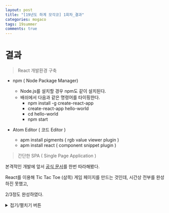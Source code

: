 ```yaml
---
layout: post
title: "[19년도 하계 모각코] 1회차_결과"
categories: mogaco
tags: 19summer
comments: true
---
```


# 결과

> React 개발환경 구축

- npm ( Node Package Manager)
  - Node.js를 설치할 경우 npm도 같이 설치된다.
  - 배쉬에서 다음과 같은 명령어를 타이핑한다.
    - npm install -g create-react-app
    - create-react-app hello-world
    - cd hello-world
    - npm start

- Atom Editor ( 코드 Editor )
  - apm install pigments ( rgb value viewer plugin )
  - apm install react ( component snippet plugin )



> 간단한 SPA ( Single Page Application )

본격적인 개발에 앞서 [공식 문서](https://reactjs-kr.firebaseapp.com/tutorial/tutorial.html)를 한번 따라해봤다.

React를 이용해 Tic Tac Toe (삼목) 게임 페이지를 만드는 것인데, 시간상 전부를 완성하진 못했고, 

2/3정도 완성하였다.

<details>
<summary>접기/펼치기 버튼</summary>
<div markdown="1">

```react
function Square(props) {
  return (
    <button className="square" onClick={props.onClick}>
      {props.value}
    </button>
  );
}

class Board extends React.Component {
  renderSquare(i) {
    return (
      <Square
        value={this.props.squares[i]}
        onClick={() => this.props.onClick(i)}
      />
    );
  }

  render() {
    return (
      <div>
        <div className="board-row">
          {this.renderSquare(0)}
          {this.renderSquare(1)}
          {this.renderSquare(2)}
        </div>
        <div className="board-row">
          {this.renderSquare(3)}
          {this.renderSquare(4)}
          {this.renderSquare(5)}
        </div>
        <div className="board-row">
          {this.renderSquare(6)}
          {this.renderSquare(7)}
          {this.renderSquare(8)}
        </div>
      </div>
    );
  }
}

class Game extends React.Component {
  constructor(props) {
    super(props);
    this.state = {
      history: [{
        squares: Array(9).fill(null)
      }],
      xIsNext: true
    };
  }

  handleClick(i) {
    const history = this.state.history;
    const current = history[history.length - 1];
    const squares = current.squares.slice();
    if (calculateWinner(squares) || squares[i]) {
      return;
    }
    squares[i] = this.state.xIsNext ? 'X' : 'O';
    this.setState({
      history: history.concat([{
        squares: squares
      }]),
      xIsNext: !this.state.xIsNext,
    });
  }

  render() {
    const history = this.state.history;
    const current = history[history.length - 1];
    const winner = calculateWinner(current.squares);

    let status;
    if (winner) {
      status = 'Winner: ' + winner;
    } else {
      status = 'Next player: ' + (this.state.xIsNext ? 'X' : 'O');
    }
    
    return (
      <div className="game">
        <div className="game-board">
          <Board
            squares={current.squares}
            onClick={(i) => this.handleClick(i)}
          />
        </div>
        <div className="game-info">
          <div>{status}</div>
          <ol>{/* TODO */}</ol>
        </div>
      </div>
    );
  }
}

// ========================================

ReactDOM.render(
  <Game />,
  document.getElementById('root')
);

function calculateWinner(squares) {
  const lines = [
    [0, 1, 2],
    [3, 4, 5],
    [6, 7, 8],
    [0, 3, 6],
    [1, 4, 7],
    [2, 5, 8],
    [0, 4, 8],
    [2, 4, 6],
  ];
  for (let i = 0; i < lines.length; i++) {
    const [a, b, c] = lines[i];
    if (squares[a] && squares[a] === squares[b] && squares[a] === squares[c]) {
      return squares[a];
    }
  }
  return null;
}
```
</div>
</details>

